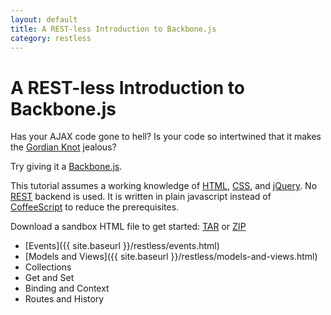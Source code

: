 ```yaml
---
layout: default
title: A REST-less Introduction to Backbone.js
category: restless
---
```


A REST-less Introduction to Backbone.js
=======================================

Has your AJAX code gone to hell? Is your code so intertwined that it makes the [Gordian Knot](http://en.wikipedia.org/wiki/Gordian_Knot) jealous?

Try giving it a [Backbone.js](http://backbonejs.org/).

This tutorial assumes a working knowledge of [HTML](https://developer.mozilla.org/en-US/docs/HTML), [CSS](https://developer.mozilla.org/en-US/docs/CSS), and [jQuery](http://jquery.com/). No [REST](http://en.wikipedia.org/wiki/Representational_state_transfer) backend is used. It is written in plain javascript instead of [CoffeeScript](http://coffeescript.org/) to reduce the prerequisites.

Download a sandbox HTML file to get started: [TAR](https://github.com/aodin/backpain/tarball/master) or [ZIP](https://github.com/aodin/backpain/zipball/master)

* [Events]({{ site.baseurl }}/restless/events.html)
* [Models and Views]({{ site.baseurl }}/restless/models-and-views.html)
* Collections
* Get and Set
* Binding and Context
* Routes and History